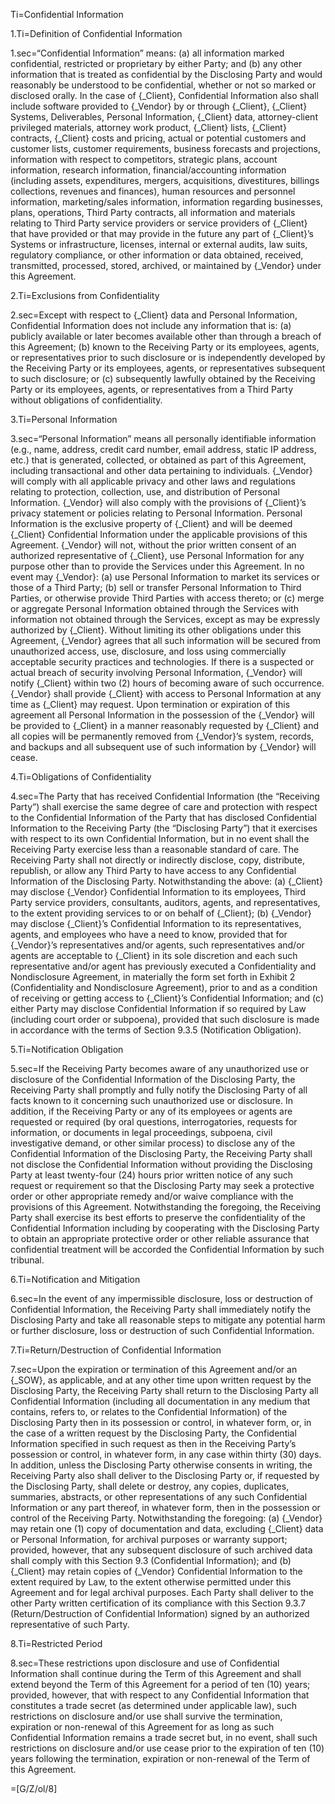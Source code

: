 Ti=Confidential Information

1.Ti=Definition of Confidential Information

1.sec=“Confidential Information” means: (a) all information marked confidential, restricted or proprietary by either Party; and (b) any other information that is treated as confidential by the Disclosing Party and would reasonably be understood to be confidential, whether or not so marked or disclosed orally. In the case of {_Client}, Confidential Information also shall include software provided to {_Vendor} by or through {_Client}, {_Client} Systems, Deliverables, Personal Information, {_Client} data, attorney-client privileged materials, attorney work product, {_Client} lists, {_Client} contracts, {_Client} costs and pricing, actual or potential customers and customer lists, customer requirements, business forecasts and projections, information with respect to competitors, strategic plans, account information, research information, financial/accounting information (including assets, expenditures, mergers, acquisitions, divestitures, billings collections, revenues and finances), human resources and personnel information, marketing/sales information, information regarding businesses, plans, operations, Third Party contracts, all information and materials relating to Third Party service providers or service providers of {_Client} that have provided or that may provide in the future any part of {_Client}’s Systems or infrastructure, licenses, internal or external audits, law suits, regulatory compliance, or other information or data obtained, received, transmitted, processed, stored, archived, or maintained by {_Vendor} under this Agreement.

2.Ti=Exclusions from Confidentiality

2.sec=Except with respect to {_Client} data and Personal Information, Confidential Information does not include any information that is: (a) publicly available or later becomes available other than through a breach of this Agreement; (b) known to the Receiving Party or its employees, agents, or representatives prior to such disclosure or is independently developed by the Receiving Party or its employees, agents, or representatives subsequent to such disclosure; or (c) subsequently lawfully obtained by the Receiving Party or its employees, agents, or representatives from a Third Party without obligations of confidentiality.

3.Ti=Personal Information

3.sec=“Personal Information” means all personally identifiable information (e.g., name, address, credit card number, email address, static IP address, etc.) that is generated, collected, or obtained as part of this Agreement, including transactional and other data pertaining to individuals. {_Vendor} will comply with all applicable privacy and other laws and regulations relating to protection, collection, use, and distribution of Personal Information. {_Vendor} will also comply with the provisions of {_Client}’s privacy statement or policies relating to Personal Information. Personal Information is the exclusive property of {_Client} and will be deemed {_Client} Confidential Information under the applicable provisions of this Agreement. {_Vendor} will not, without the prior written consent of an authorized representative of {_Client}, use Personal Information for any purpose other than to provide the Services under this Agreement. In no event may {_Vendor}: (a) use Personal Information to market its services or those of a Third Party; (b) sell or transfer Personal Information to Third Parties, or otherwise provide Third Parties with access thereto; or (c) merge or aggregate Personal Information obtained through the Services with information not obtained through the Services, except as may be expressly authorized by {_Client}. Without limiting its other obligations under this Agreement, {_Vendor} agrees that all such information will be secured from unauthorized access, use, disclosure, and loss using commercially acceptable security practices and technologies. If there is a suspected or actual breach of security involving Personal Information, {_Vendor} will notify {_Client} within two (2) hours of becoming aware of such occurrence. {_Vendor} shall provide {_Client} with access to Personal Information at any time as {_Client} may request. Upon termination or expiration of this agreement all Personal Information in the possession of the {_Vendor} will be provided to {_Client} in a manner reasonably requested by {_Client} and all copies will be permanently removed from {_Vendor}’s system, records, and backups and all subsequent use of such information by {_Vendor} will cease.

4.Ti=Obligations of Confidentiality

4.sec=The Party that has received Confidential Information (the “Receiving Party”) shall exercise the same degree of care and protection with respect to the Confidential Information of the Party that has disclosed Confidential Information to the Receiving Party (the “Disclosing Party”) that it exercises with respect to its own Confidential Information, but in no event shall the Receiving Party exercise less than a reasonable standard of care. The Receiving Party shall not directly or indirectly disclose, copy, distribute, republish, or allow any Third Party to have access to any Confidential Information of the Disclosing Party. Notwithstanding the above: (a) {_Client} may disclose {_Vendor} Confidential Information to its employees, Third Party service providers, consultants, auditors, agents, and representatives, to the extent providing services to or on behalf of {_Client}; (b) {_Vendor} may disclose {_Client}’s Confidential Information to its representatives, agents, and employees who have a need to know, provided that for {_Vendor}’s representatives and/or agents, such representatives and/or agents are acceptable to {_Client} in its sole discretion and each such representative and/or agent has previously executed a Confidentiality and Nondisclosure Agreement, in materially the form set forth in Exhibit 2 (Confidentiality and Nondisclosure Agreement), prior to and as a condition of receiving or getting access to {_Client}’s Confidential Information; and (c) either Party may disclose Confidential Information if so required by Law (including court order or subpoena), provided that such disclosure is made in accordance with the terms of Section 9.3.5 (Notification Obligation).

5.Ti=Notification Obligation

5.sec=If the Receiving Party becomes aware of any unauthorized use or disclosure of the Confidential Information of the Disclosing Party, the Receiving Party shall promptly and fully notify the Disclosing Party of all facts known to it concerning such unauthorized use or disclosure. In addition, if the Receiving Party or any of its employees or agents are requested or required (by oral questions, interrogatories, requests for information, or documents in legal proceedings, subpoena, civil investigative demand, or other similar process) to disclose any of the Confidential Information of the Disclosing Party, the Receiving Party shall not disclose the Confidential Information without providing the Disclosing Party at least twenty-four (24) hours prior written notice of any such request or requirement so that the Disclosing Party may seek a protective order or other appropriate remedy and/or waive compliance with the provisions of this Agreement. Notwithstanding the foregoing, the Receiving Party shall exercise its best efforts to preserve the confidentiality of the Confidential Information including by cooperating with the Disclosing Party to obtain an appropriate protective order or other reliable assurance that confidential treatment will be accorded the Confidential Information by such tribunal.

6.Ti=Notification and Mitigation

6.sec=In the event of any impermissible disclosure, loss or destruction of Confidential Information, the Receiving Party shall immediately notify the Disclosing Party and take all reasonable steps to mitigate any potential harm or further disclosure, loss or destruction of such Confidential Information.

7.Ti=Return/Destruction of Confidential Information

7.sec=Upon the expiration or termination of this Agreement and/or an {_SOW}, as applicable, and at any other time upon written request by the Disclosing Party, the Receiving Party shall return to the Disclosing Party all Confidential Information (including all documentation in any medium that contains, refers to, or relates to the Confidential Information) of the Disclosing Party then in its possession or control, in whatever form, or, in the case of a written request by the Disclosing Party, the Confidential Information specified in such request as then in the Receiving Party’s possession or control, in whatever form, in any case within thirty (30) days. In addition, unless the Disclosing Party otherwise consents in writing, the Receiving Party also shall deliver to the Disclosing Party or, if requested by the Disclosing Party, shall delete or destroy, any copies, duplicates, summaries, abstracts, or other representations of any such Confidential Information or any part thereof, in whatever form, then in the possession or control of the Receiving Party. Notwithstanding the foregoing: (a) {_Vendor} may retain one (1) copy of documentation and data, excluding {_Client} data or Personal Information, for archival purposes or warranty support; provided, however, that any subsequent disclosure of such archived data shall comply with this Section 9.3 (Confidential Information); and (b) {_Client} may retain copies of {_Vendor} Confidential Information to the extent required by Law, to the extent otherwise permitted under this Agreement and for legal archival purposes. Each Party shall deliver to the other Party written certification of its compliance with this Section 9.3.7 (Return/Destruction of Confidential Information) signed by an authorized representative of such Party.

8.Ti=Restricted Period

8.sec=These restrictions upon disclosure and use of Confidential Information shall continue during the Term of this Agreement and shall extend beyond the Term of this Agreement for a period of ten (10) years; provided, however, that with respect to any Confidential Information that constitutes a trade secret (as determined under applicable law), such restrictions on disclosure and/or use shall survive the termination, expiration or non-renewal of this Agreement for as long as such Confidential Information remains a trade secret but, in no event, shall such restrictions on disclosure and/or use cease prior to the expiration of ten (10) years following the termination, expiration or non-renewal of the Term of this Agreement.

=[G/Z/ol/8]
